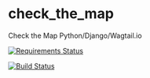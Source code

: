 # check_the_map
Check the Map Python/Django/Wagtail.io 

[![Requirements Status](https://requires.io/github/ta5ae/check_the_map/requirements.svg?branch=master)](https://requires.io/github/ta5ae/check_the_map/requirements/?branch=master)

[![Build Status](https://travis-ci.org/ta5ae/check_the_map.svg?branch=master)](https://travis-ci.org/ta5ae/check_the_map)